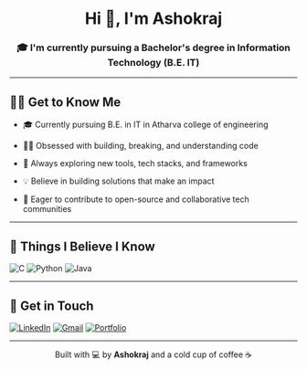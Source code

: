 <h1 align="center">Hi 👋, I'm Ashokraj</h1>
<h3 align="center">🎓 I'm currently pursuing a Bachelor's degree in Information Technology (B.E. IT)

---

## 🧑‍💻 Get to Know Me

- 🎓 Currently pursuing B.E. in IT in Atharva college of engineering

- 👨‍💻 Obsessed with building, breaking, and understanding code

- 🔧 Always exploring new tools, tech stacks, and frameworks

- 💡 Believe in building solutions that make an impact

- 🚀 Eager to contribute to open-source and collaborative tech communities
  
---

## 🔧 Things I Believe I Know

![C](https://img.shields.io/badge/C-00599C?style=for-the-badge&logo=c&logoColor=white)
![Python](https://img.shields.io/badge/Python-3776AB?style=for-the-badge&logo=python&logoColor=white)
![Java](https://img.shields.io/badge/Java-ED8B00?style=for-the-badge&logo=java&logoColor=white)

---

## 🔗 Get in Touch

[![LinkedIn](https://img.shields.io/badge/LinkedIn-Ashokraj%20Ramesh-0A66C2?style=for-the-badge&logo=linkedin&logoColor=white)](https://www.linkedin.com/in/ashokraj-ash999/)
[![Gmail](https://img.shields.io/badge/Gmail-ashokramesh59%40gmail.com-D14836?style=for-the-badge&logo=gmail&logoColor=white)](mailto:ashokramesh59@gmail.com)
[![Portfolio](https://img.shields.io/badge/Portfolio-Click%20Me-blue?style=for-the-badge&logo=web&logoColor=white)](https://ericknoffi.github.io/portfolio/)


---

<p align="center"> Built with 💻 by <b>Ashokraj</b> and a cold cup of coffee ☕ </p>
